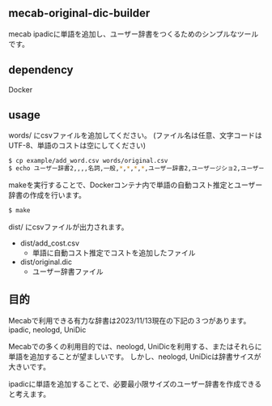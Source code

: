 mecab-original-dic-builder
---

mecab ipadicに単語を追加し、ユーザー辞書をつくるためのシンプルなツールです。

## dependency

Docker

## usage

words/ にcsvファイルを追加してください。
(ファイル名は任意、文字コードはUTF-8、単語のコストは空にしてください)

```bash
$ cp example/add_word.csv words/original.csv
$ echo ユーザー辞書2,,,,名詞,一般,*,*,*,*,ユーザー辞書2,ユーザージショ2,ユーザージショ2,オリジナル単語 >> words/original.csv
```

makeを実行することで、Dockerコンテナ内で単語の自動コスト推定とユーザー辞書の作成を行います。

```bash
$ make
```

dist/ にcsvファイルが出力されます。
 - dist/add_cost.csv
   - 単語に自動コスト推定でコストを追加したファイル
 - dist/original.dic
   - ユーザー辞書ファイル

## 目的
Mecabで利用できる有力な辞書は2023/11/13現在の下記の３つがあります。
ipadic, neologd, UniDic

Mecabでの多くの利用目的では、neologd, UniDicを利用する、またはそれらに単語を追加することが望ましいです。
しかし、neologd, UniDicは辞書サイスが大きいです。

ipadicに単語を追加することで、必要最小限サイズのユーザー辞書を作成できると考えます。

